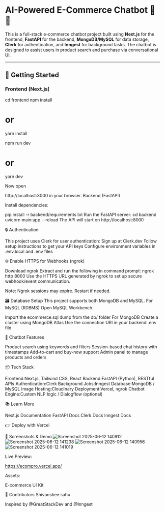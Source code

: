 # AI-Powered E-Commerce Chatbot 💬🛒

This is a full-stack e-commerce chatbot project built using **Next.js** for the frontend, **FastAPI** for the backend, **MongoDB/MySQL** for data storage, **Clerk** for authentication, and **Inngest** for background tasks. The chatbot is designed to assist users in product search and purchase via conversational UI.

---

## 🚀 Getting Started

### Frontend (Next.js)

cd frontend
npm install
# or
yarn install

npm run dev
# or
yarn dev

Now open 

http://localhost:3000 in your browser.
Backend (FastAPI)

Install dependencies:

pip install -r backend/requirements.txt
Run the FastAPI server:
cd backend
uvicorn main:app --reload
The API will start on http://localhost:8000




🔒 Authentication

This project uses Clerk for user authentication:
Sign up at Clerk.dev
Follow setup instructions to get your API keys
Configure environment variables in .env.local and .env files



🌐 Enable HTTPS for Webhooks (ngrok)

Download ngrok
Extract and run the following in command prompt:
ngrok http 8000
Use the HTTPS URL generated by ngrok to set up secure webhook/event communication.

Note: Ngrok sessions may expire. Restart if needed.



🗃️ Database Setup
This project supports both MongoDB and MySQL.
For MySQL (RDBMS)
Open MySQL Workbench

Import the ecommerce.sql dump from the db/ folder
For MongoDB
Create a cluster using MongoDB Atlas
Use the connection URI in your backend .env file


🤖 Chatbot Features

Product search using keywords and filters
Session-based chat history with timestamps
Add-to-cart and buy-now support
Admin panel to manage products and orders



📦 Tech Stack

Frontend:Next.js, Tailwind CSS, React
Backend:FastAPI (Python), RESTful APIs
Authentication:Clerk
Background Jobs:Inngest
Database:MongoDB / MySQL
Image Hosting:Cloudinary
Deployment:Vercel, ngrok
Chatbot Engine:Custom NLP logic / Dialogflow (optional)

📚 Learn More

Next.js Documentation
FastAPI Docs
Clerk Docs
Inngest Docs

👉 Deploy with Vercel


📸 Screenshots & Demo
![Screenshot 2025-06-12 140912](https://github.com/user-attachments/assets/afce5040-7d0d-4502-a45e-2d57d665d5bc)
![Screenshot 2025-06-12 141238](https://github.com/user-attachments/assets/4da7b5f5-1caf-4279-9e2f-fd44335c9c67)
![Screenshot 2025-06-12 140956](https://github.com/user-attachments/assets/3eb7d094-f88b-4c07-bae6-7ffe72343612)
![Screenshot 2025-06-12 141019](https://github.com/user-attachments/assets/ccfd236e-6004-4b4c-aebf-c7c4b03b1549)


Live Preview: 

https://ecompro.vercel.app/

Assets:

E-commerce UI Kit

👥 Contributors
Shivanshee sahu

Inspired by @GreatStackDev and @Inngest

